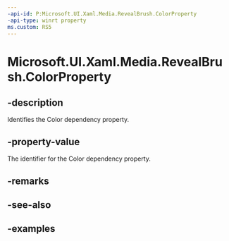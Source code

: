 ```yaml
---
-api-id: P:Microsoft.UI.Xaml.Media.RevealBrush.ColorProperty
-api-type: winrt property
ms.custom: RS5
---
```

<!-- Property syntax.
public DependencyProperty ColorProperty { get; }
-->

# Microsoft.UI.Xaml.Media.RevealBrush.ColorProperty


## -description

Identifies the Color dependency property.


## -property-value

The identifier for the Color dependency property.


## -remarks


## -see-also


## -examples


